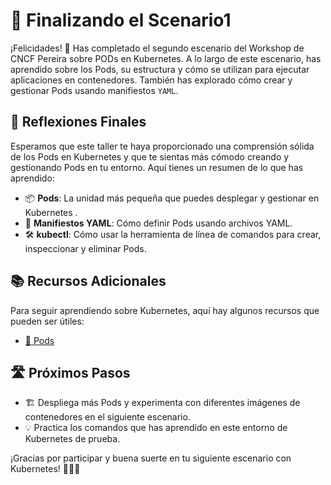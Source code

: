 # 🎉 Finalizando el Scenario1

¡Felicidades! 🚀 Has completado el segundo escenario del Workshop de CNCF Pereira sobre
PODs en Kubernetes. A lo largo de este escenario, has aprendido sobre los Pods, su estructura y cómo se utilizan para ejecutar aplicaciones en contenedores. También has explorado cómo crear y gestionar Pods usando manifiestos `YAML`.


## 🤔 Reflexiones Finales

Esperamos que este taller te haya proporcionado una comprensión sólida de los Pods en Kubernetes y que te sientas más cómodo creando y gestionando Pods en tu entorno.
Aquí tienes un resumen de lo que has aprendido:
- 📦 **Pods**: La unidad más pequeña que puedes desplegar y gestionar en Kubernetes .
- 📝 **Manifiestos YAML**: Cómo definir Pods usando archivos YAML.
- 🛠️ **kubectl**: Cómo usar la herramienta de línea de comandos para crear, inspeccionar y eliminar Pods.


## 📚 Recursos Adicionales
Para seguir aprendiendo sobre Kubernetes, aquí hay algunos recursos que pueden ser útiles:
- [📖 Pods](https://kubernetes.io/docs/concepts/workloads/pods/)

## 🛣️ Próximos Pasos
- 🏗️ Despliega más Pods y experimenta con diferentes imágenes de contenedores en el siguiente escenario.
- 💡 Practica los comandos que has aprendido en este entorno de Kubernetes de prueba.

¡Gracias por participar y buena suerte en tu siguiente escenario con Kubernetes! 🧑‍💻🌟
